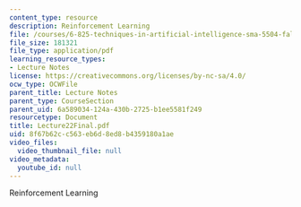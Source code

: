 ```yaml
---
content_type: resource
description: Reinforcement Learning
file: /courses/6-825-techniques-in-artificial-intelligence-sma-5504-fall-2002/8f67b62cc563eb6d8ed8b4359180a1ae_Lecture22Final.pdf
file_size: 181321
file_type: application/pdf
learning_resource_types:
- Lecture Notes
license: https://creativecommons.org/licenses/by-nc-sa/4.0/
ocw_type: OCWFile
parent_title: Lecture Notes
parent_type: CourseSection
parent_uid: 6a589034-124a-430b-2725-b1ee5581f249
resourcetype: Document
title: Lecture22Final.pdf
uid: 8f67b62c-c563-eb6d-8ed8-b4359180a1ae
video_files:
  video_thumbnail_file: null
video_metadata:
  youtube_id: null
---
```

Reinforcement Learning